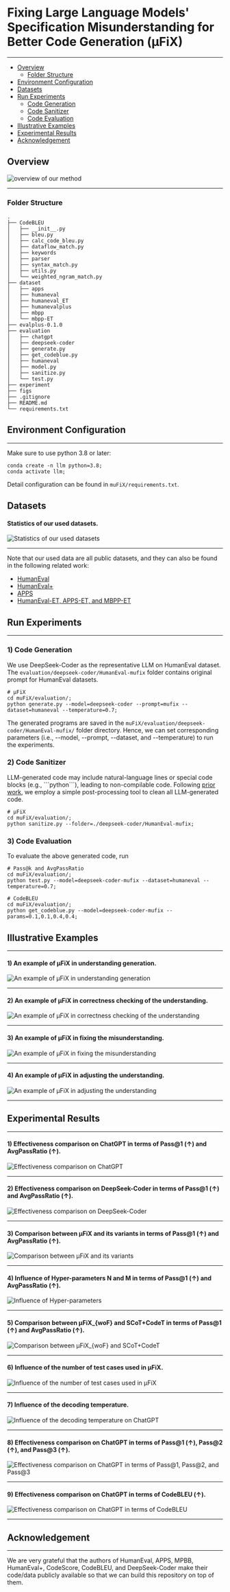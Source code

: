 # Fixing Large Language Models' Specification Misunderstanding for Better Code Generation (μFiX)
--- ---
- [Overview](#overview)
  - [Folder Structure](#folder-structure)
- [Environment Configuration](#environment-configuration)
- [Datasets](#datasets)
- [Run Experiments](#run-experiments)
  - [Code Generation](#1-code-generation)
  - [Code Sanitizer](#2-code-sanitizer)
  - [Code Evaluation](#2-code-evaluation)
- [Illustrative Examples](#illustrative-examples)
- [Experimental Results](#experimental-results)
- [Acknowledgement](#acknowledgement)

## Overview
![overview of our method](figs/overview.png)

--- --- ---

### Folder Structure
```
.
├── CodeBLEU
│   ├── __init__.py
│   ├── bleu.py
│   ├── calc_code_bleu.py
│   ├── dataflow_match.py
│   ├── keywords
│   ├── parser
│   ├── syntax_match.py
│   ├── utils.py
│   └── weighted_ngram_match.py
├── dataset
│   ├── apps
│   ├── humaneval
│   ├── humaneval_ET
│   ├── humanevalplus
│   ├── mbpp
│   └── mbpp-ET
├── evalplus-0.1.0
├── evaluation
│   ├── chatgpt
│   ├── deepseek-coder
│   ├── generate.py
│   ├── get_codeblue.py
│   ├── humaneval
│   ├── model.py
│   ├── sanitize.py
│   └── test.py
├── experiment
├── figs
├── .gitignore
├── README.md
└── requirements.txt
```

## Environment Configuration
--- ---
Make sure to use python 3.8 or later:
```
conda create -n llm python=3.8;
conda activate llm;
```
Detail configuration can be found in ```muFiX/requirements.txt```.

## Datasets
####  Statistics of our used datasets.
![Statistics of our used datasets](figs/datasets.png)

--- --- ---

Note that our used data are all public datasets, and they can also be found in the following related work:
- [HumanEval](https://github.com/openai/human-eval)
- [HumanEval+](https://github.com/evalplus/evalplus)
- [APPS](https://github.com/hendrycks/apps)
- [HumanEval-ET, APPS-ET, and MBPP-ET](https://github.com/YihongDong/CodeGenEvaluation)

## Run Experiments
--- ---
### 1) Code Generation
We use DeepSeek-Coder as the representative LLM on HumanEval dataset. 
The ```evaluation/deepseek-coder/HumanEval-mufix``` folder contains original prompt for HumanEval datasets.

```
# μFiX
cd muFiX/evaluation/;
python generate.py --model=deepseek-coder --prompt=mufix --dataset=humaneval --temperature=0.7;
```
The generated programs are saved in the ```muFiX/evaluation/deepseek-coder/HumanEval-mufix/``` folder directory.
Hence, we can set corresponding parameters (i.e., --model, --prompt, --dataset, and --temperature) to run the experiments.

### 2) Code Sanitizer
LLM-generated code may include natural-language lines or special code blocks (e.g., \`\`\`python\`\`\`), leading to non-compilable code. 
Following [prior work](https://github.com/evalplus/evalplus?tab=readme-ov-file#code-post-processing), we employ a simple post-processing tool to clean all LLM-generated code. 

```
# μFiX
cd muFiX/evaluation/;
python sanitize.py --folder=./deepseek-coder/HumanEval-mufix;
```

### 3) Code Evaluation
To evaluate the above generated code, run
```
# Pass@k and AvgPassRatio
cd muFiX/evaluation/;
python test.py --model=deepseek-coder-mufix --dataset=humaneval --temperature=0.7;

# CodeBLEU
cd muFiX/evaluation/;
python get_codeblue.py --model=deepseek-coder-mufix --params=0.1,0.1,0.4,0.4;
```


## Illustrative Examples
--- ---
#### 1) An example of μFiX in understanding generation.
![An example of μFiX in understanding generation](figs/example1.png)

--- ---

#### 2) An example of μFiX in correctness checking of the understanding.
![An example of μFiX in correctness checking of the understanding](figs/example2.png)

--- ---

#### 3) An example of μFiX in fixing the misunderstanding.
![An example of μFiX in fixing the misunderstanding](figs/example3.png)

--- ---

#### 4) An example of μFiX in adjusting the understanding.
![An example of μFiX in adjusting the understanding](figs/example4.png)

--- ---

## Experimental Results
--- ---
#### 1) Effectiveness comparison on ChatGPT in terms of Pass@1 (↑) and AvgPassRatio (↑).
![Effectiveness comparison on ChatGPT](figs/rq1-chatgpt.png)

--- ---

#### 2) Effectiveness comparison on DeepSeek-Coder in terms of Pass@1 (↑) and AvgPassRatio (↑).
![Effectiveness comparison on DeepSeek-Coder](figs/rq1-deepseek-coder.png)

--- ---

#### 3) Comparison between μFiX and its variants in terms of Pass@1 (↑) and AvgPassRatio (↑).
![Comparison between μFiX and its variants](figs/variants.png)

--- ---

#### 4) Influence of Hyper-parameters N and M in terms of Pass@1 (↑) and AvgPassRatio (↑).
![Influence of Hyper-parameters](figs/rq3.png)

--- ---

#### 5) Comparison between μFiX_{woF} and SCoT+CodeT in terms of Pass@1 (↑) and AvgPassRatio (↑).
![Comparison between μFiX_{woF} and SCoT+CodeT](figs/codet.png)

--- ---

#### 6) Influence of the number of test cases used in μFiX.
![Influence of the number of test cases used in μFiX](figs/testcases.png)

--- ---

#### 7) Influence of the decoding temperature.
![Influence of the decoding temperature on ChatGPT](figs/temperature.png)

--- ---

#### 8) Effectiveness comparison on ChatGPT in terms of Pass@1 (↑), Pass@2 (↑), and Pass@3 (↑).
![Effectiveness comparison on ChatGPT in terms of Pass@1, Pass@2, and Pass@3](figs/pass@k.png)

--- ---

#### 9) Effectiveness comparison on ChatGPT in terms of CodeBLEU (↑).
![Effectiveness comparison on ChatGPT in terms of CodeBLEU](figs/codebleu.png)

--- ---


## Acknowledgement
--- ---
We are very grateful that the authors of HumanEval, APPS, MPBB, HumanEval+, CodeScore, CodeBLEU, and DeepSeek-Coder make their code/data publicly available so that we can build this repository on top of them.

